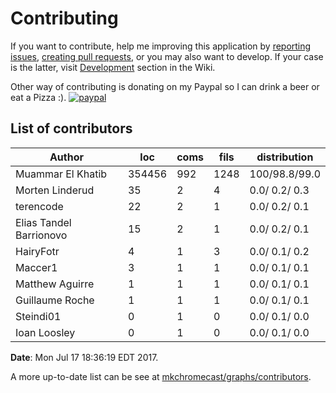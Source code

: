 Contributing
============

If you want to contribute, help me improving this application by [reporting
issues](https://github.com/muammar/mkchromecast/issues), [creating pull
requests](https://github.com/muammar/mkchromecast/pulls), or you may also want
to develop. If your case is the latter, visit
[Development](https://github.com/muammar/mkchromecast/wiki/development) section
in the Wiki.

Other way of contributing is donating on my Paypal so I can drink a beer or eat
a Pizza :).
[![paypal](https://www.paypalobjects.com/en_US/i/btn/btn_donateCC_LG.gif)](https://www.paypal.com/cgi-bin/webscr?cmd=_donations&business=RZLF7TDCAXT9Q&lc=US&item_name=mkchromecast&currency_code=USD&bn=PP%2dDonationsBF%3abtn_donateCC_LG%2egif%3aNonHosted)

List of contributors
--------------------

| Author                  |    loc | coms | fils |  distribution  |
| ----------------------- | ------ | ---- | ---- |  ------------  |
| Muammar El Khatib       | 354456 |  992 | 1248 |  100/98.8/99.0 |
| Morten Linderud         |     35 |    2 |    4 |  0.0/ 0.2/ 0.3 |
| terencode               |     22 |    2 |    1 |  0.0/ 0.2/ 0.1 |
| Elias Tandel Barrionovo |     15 |    2 |    1 |  0.0/ 0.2/ 0.1 |
| HairyFotr               |      4 |    1 |    3 |  0.0/ 0.1/ 0.2 |
| Maccer1                 |      3 |    1 |    1 |  0.0/ 0.1/ 0.1 |
| Matthew Aguirre         |      1 |    1 |    1 |  0.0/ 0.1/ 0.1 |
| Guillaume Roche         |      1 |    1 |    1 |  0.0/ 0.1/ 0.1 |
| Steindi01               |      0 |    1 |    0 |  0.0/ 0.1/ 0.0 |
| Ioan Loosley            |      0 |    1 |    0 |  0.0/ 0.1/ 0.0 |


**Date**: Mon Jul 17 18:36:19 EDT 2017.

A more up-to-date list can be see at
[mkchromecast/graphs/contributors](https://github.com/muammar/mkchromecast/graphs/contributors).
